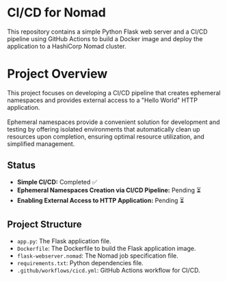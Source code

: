 # CI/CD for Nomad
This repository contains a simple Python Flask web server and a CI/CD pipeline using GitHub Actions to build a Docker image and deploy the application to a HashiCorp Nomad cluster.

# Project Overview
This project focuses on developing a CI/CD pipeline that creates ephemeral namespaces and provides external access to a "Hello World" HTTP application.
<br>
<br>
Ephemeral namespaces provide a convenient solution for development and testing by offering isolated environments that automatically clean up resources upon completion, ensuring optimal resource utilization, and simplified management.

## Status
- **Simple CI/CD:** Completed ✅
- **Ephemeral Namespaces Creation via CI/CD Pipeline:** Pending ⏳
- **Enabling External Access to HTTP Application:** Pending ⏳

## Project Structure
- `app.py`: The Flask application file.
- `Dockerfile`: The Dockerfile to build the Flask application image.
- `flask-webserver.nomad`: The Nomad job specification file.
- `requirements.txt`: Python dependencies file.
- `.github/workflows/cicd.yml`: GitHub Actions workflow for CI/CD.
